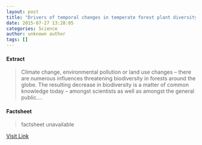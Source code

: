 ```yaml
---
layout: post
title: "Drivers of temporal changes in temperate forest plant diversity"
date: 2015-07-27 13:28:05
categories: Science
author: unknown author
tags: []
---
```



#### Extract
>Climate change, environmental pollution or land use changes – there are numerous influences threatening biodiversity in forests around the globe. The resulting decrease in biodiversity is a matter of common knowledge today – amongst scientists as well as amongst the general public....

#### Factsheet
>factsheet unavailable

[Visit Link](http://www.sciencedaily.com/releases/2015/07/150727092805.htm)


